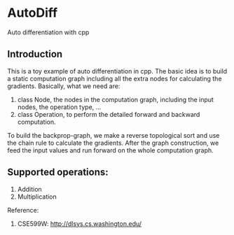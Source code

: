 # AutoDiff
Auto differentiation with cpp

## Introduction
This is a toy example of auto differentiation in cpp. The basic idea is to build a static computation graph including all the extra nodes for calculating the gradients.
Basically, what we need are:
1) class Node, the nodes in the computation graph, including the input nodes, the operation type, ...
2) class Operation, to perform the detailed forward and backward computation.

To build the backprop-graph, we make a reverse topological sort and use the chain rule to calculate the gradients. After the graph construction, we feed the input values and run forward on the whole computation graph.


## Supported operations:
1) Addition
2) Multiplication








Reference:
1. CSE599W: http://dlsys.cs.washington.edu/
